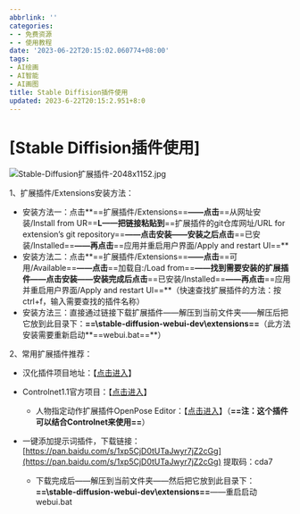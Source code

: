 ```yaml
---
abbrlink: ''
categories:
- - 免费资源
- - 使用教程
date: '2023-06-22T20:15:02.060774+08:00'
tags:
- AI绘画
- AI智能
- AI画图
title: Stable Diffision插件使用
updated: 2023-6-22T20:15:2.951+8:0
---
```

# [Stable Diffision插件使用]

![Stable-Diffusion扩展插件-2048x1152.jpg](https://s2.loli.net/2023/06/22/U5MRNc8e1XrdpKx.jpg)

1、扩展插件/Extensions安装方法：

* 安装方法一：点击**==扩展插件/Extensions==**——点击**==从网址安装/Install from UR==**L——把链接粘贴到**==扩展插件的git仓库网址/URL for extension’s git repository==**——点击安装——安装之后点击**==已安装/Installed==**——再点击**==应用并重启用户界面/Apply and restart Ul==**
* 安装方法二：点击**==扩展插件/Extensions==**——点击**==可用/Available==**——点击**==加载自:/Load from==**——找到需要安装的扩展插件——点击安装——安装完成后点击**==已安装/Installed==**——再点击**==应用并重启用户界面/Apply and restart Ul==**（快速查找扩展插件的方法：按ctrl+f，输入需要查找的插件名称）
* 安装方法三：直接通过链接下载扩展插件——解压到当前文件夹——解压后把它放到此目录下：**==\\stable-diffusion-webui-dev\\extensions==**（此方法安装需要重新启动**==webui.bat==**）

2、常用扩展插件推荐：

* 汉化插件项目地址：【[点击进入](https://github.com/VinsonLaro/stable-diffusion-webui-chinese)】
* Controlnet1.1官方项目：【[点击进入](https://github.com/Mikubill/sd-webui-controlnet)】

  * 人物指定动作扩展插件OpenPose Editor：【[点击进入](https://github.com/fkunn1326/openpose-editor)】（**==注：这个插件可以结合Controlnet来使用==**）
* 一键添加提示词插件，下载链接：[https://pan.baidu.com/s/1xp5CjD0tUTaJwyr7jZ2cGg](https://pan.baidu.com/s/1xp5CjD0tUTaJwyr7jZ2cGg) 提取码：cda7

  * 下载完成后——解压到当前文件夹——然后把它放到此目录下：**==\\stable-diffusion-webui-dev\\extensions==**——重启启动webui.bat
